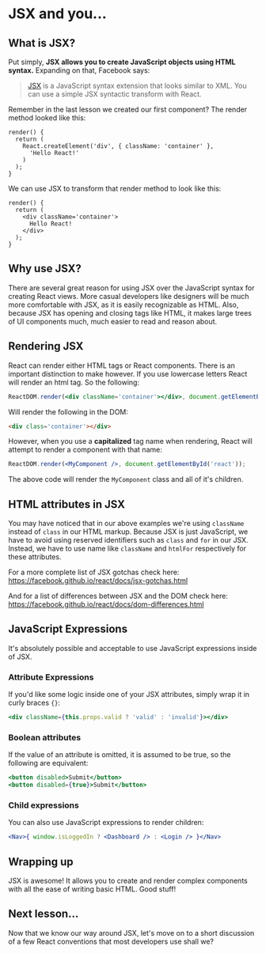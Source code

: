 # JSX and you...

## What is JSX?

Put simply, **JSX allows you to create JavaScript objects using HTML syntax.**
Expanding on that, Facebook says:
> [JSX](https://facebook.github.io/jsx/) is a JavaScript syntax extension that
> looks similar to XML. You can use a simple JSX syntactic transform with React.

Remember in the last lesson we created our first component? The render
method looked like this:
```es6
render() {
  return (
    React.createElement('div', { className: 'container' },
      'Hello React!'
    )
  );
}
```

We can use JSX to transform that render method to look like this:
```es6
render() {
  return (
    <div className='container'>
      Hello React!
    </div>
  );
}
```

## Why use JSX?

There are several great reason for using JSX over the JavaScript syntax for
creating React views. More casual developers like designers will be much more
comfortable with JSX, as it is easily recognizable as HTML. Also, because JSX
has opening and closing tags like HTML, it makes large trees of UI components
much, much easier to read and reason about.

## Rendering JSX

React can render either HTML tags or React components. There is an important
distinction to make however. If you use lowercase letters React will render
an html tag. So the following:
```jsx
ReactDOM.render(<div className='container'></div>, document.getElementById('react'));
```

Will render the following in the DOM:
```html
<div class='container'></div>
```

However, when you use a **capitalized** tag name when rendering, React will
attempt to render a component with that name:
```jsx
ReactDOM.render(<MyComponent />, document.getElementById('react'));
```

The above code will render the `MyComponent` class and all of it's children.

## HTML attributes in JSX

You may have noticed that in our above examples we're using `className`
instead of `class` in our HTML markup. Because JSX is just JavaScript,
we have to avoid using reserved identifiers such as `class` and `for` in
our JSX. Instead, we have to use name like `className` and `htmlFor` respectively
for these attributes.

For a more complete list of JSX gotchas check here:
https://facebook.github.io/react/docs/jsx-gotchas.html

And for a list of differences between JSX and the DOM check here:
https://facebook.github.io/react/docs/dom-differences.html

## JavaScript Expressions

It's absolutely possible and acceptable to use JavaScript expressions inside
of JSX.

### Attribute Expressions

If you'd like some logic inside one of your JSX attributes, simply wrap it in
curly braces `{}`:
```jsx
<div className={this.props.valid ? 'valid' : 'invalid'}></div>
```

### Boolean attributes

If the value of an attribute is omitted, it is assumed to be true, so the
following are equivalent:
```jsx
<button disabled>Submit</button>
<button disabled={true}>Submit</button>
```

### Child expressions

You can also use JavaScript expressions to render children:
```jsx
<Nav>{ window.isLoggedIn ? <Dashboard /> : <Login /> }</Nav>
```

## Wrapping up

JSX is awesome! It allows you to create and render complex components with all
the ease of writing basic HTML. Good stuff!

## Next lesson...

Now that we know our way around JSX, let's move on to a short discussion of a
few React conventions that most developers use shall we?
